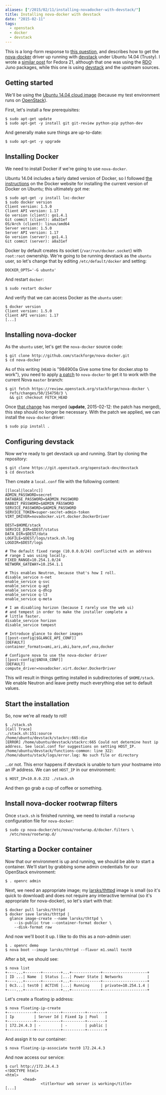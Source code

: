 ```yaml
---
aliases: ["/2015/02/11/installing-novadocker-with-devstack/"]
title: Installing nova-docker with devstack
date: "2015-02-11"
tags:
  - openstack
  - docker
  - devstack
---
```


This is a long-form response to [this question][ask], and describes
how to get the [nova-docker][] driver up running with [devstack][]
under Ubuntu 14.04 (Trusty).  I wrote a [similar post][] for Fedora
21, although that one was using the [RDO][] Juno packages, while this
one is using [devstack][] and the upstream sources.

[similar post]: |filename|/2015-02-06-installing-nova-docker-on-fedora-21.md
[rdo]: http://openstack.redhat.com/
[ask]: https://ask.openstack.org/en/question/60679/installing-docker-on-openstack-with-ubuntu/
[nova-docker]: http://github.com/stackforge/nova-docker/
[devstack]: http://devstack.org/

## Getting started

We'll be using the [Ubuntu 14.04 cloud image][ubuntu] (because my test
environment runs on [OpenStack][]).

[ubuntu]: https://cloud-images.ubuntu.com/trusty/current/
[openstack]: http://www.openstack.org/

First, let's install a few prerequisites:

    $ sudo apt-get update
    $ sudo apt-get -y install git git-review python-pip python-dev

And generally make sure things are up-to-date:

    $ sudo apt-get -y upgrade

## Installing Docker

We need to install Docker if we're going to use `nova-docker`.

Ubuntu 14.04 includes a fairly dated version of Docker, so I followed
[the instructions][] on the Docker website for installing the current
version of Docker on Ubuntu; this ultimately got me:

    $ sudo apt-get -y install lxc-docker
    $ sudo docker version
    Client version: 1.5.0
    Client API version: 1.17
    Go version (client): go1.4.1
    Git commit (client): a8a31ef
    OS/Arch (client): linux/amd64
    Server version: 1.5.0
    Server API version: 1.17
    Go version (server): go1.4.1
    Git commit (server): a8a31ef

[the instructions]: https://docs.docker.com/installation/ubuntulinux/#docker-maintained-package-installation

Docker by default creates its socket (`/var/run/docker.socket`) with
`root:root` ownership.  We're going to be running devstack as the
`ubuntu` user, so let's change that by editing `/etc/default/docker`
and setting:

    DOCKER_OPTS='-G ubuntu'

And restart `docker`:

    $ sudo restart docker

And verify that we can access Docker as the `ubuntu` user:

    $ docker version
    Client version: 1.5.0
    Client API version: 1.17
    [...]

## Installing nova-docker

As the `ubuntu` user, let's get the `nova-docker` source code:

    $ git clone http://github.com/stackforge/nova-docker.git
    $ cd nova-docker

As of this writing (`HEAD` is "984900a Give some time for docker.stop
to work"), you need to apply [a patch][] to `nova-docker` to get it to
work with the current Nova `master` branch:

[a patch]: https://review.openstack.org/#/c/154750/

    $ git fetch https://review.openstack.org/stackforge/nova-docker \
      refs/changes/50/154750/3 \
      && git checkout FETCH_HEAD

Once [that change][a patch] has merged (**update**, 2015-02-12: the
patch has merged), this step should no longer be
necessary.  With the patch we applied, we can install the
`nova-docker` driver:

    $ sudo pip install .

## Configuring devstack

Now we're ready to get devstack up and running.  Start by cloning the
repository:

    $ git clone https://git.openstack.org/openstack-dev/devstack
    $ cd devstack

Then create a `local.conf` file with the following content:

    [[local|localrc]]
    ADMIN_PASSWORD=secret
    DATABASE_PASSWORD=$ADMIN_PASSWORD
    RABBIT_PASSWORD=$ADMIN_PASSWORD
    SERVICE_PASSWORD=$ADMIN_PASSWORD
    SERVICE_TOKEN=super-secret-admin-token
    VIRT_DRIVER=novadocker.virt.docker.DockerDriver

    DEST=$HOME/stack
    SERVICE_DIR=$DEST/status
    DATA_DIR=$DEST/data
    LOGFILE=$DEST/logs/stack.sh.log
    LOGDIR=$DEST/logs

    # The default fixed range (10.0.0.0/24) conflicted with an address
    # range I was using locally.
    FIXED_RANGE=10.254.1.0/24
    NETWORK_GATEWAY=10.254.1.1

    # This enables Neutron, because that's how I roll.
    disable_service n-net
    enable_service q-svc
    enable_service q-agt
    enable_service q-dhcp
    enable_service q-l3
    enable_service q-meta

    # I am disabling horizon (because I rarely use the web ui)
    # and tempest in order to make the installer complete a 
    # little faster.
    disable_service horizon
    disable_service tempest

    # Introduce glance to docker images
    [[post-config|$GLANCE_API_CONF]]
    [DEFAULT]
    container_formats=ami,ari,aki,bare,ovf,ova,docker

    # Configure nova to use the nova-docker driver
    [[post-config|$NOVA_CONF]]
    [DEFAULT]
    compute_driver=novadocker.virt.docker.DockerDriver

This will result in things getting installed in subdirectories of
`$HOME/stack`.  We enable Neutron and leave pretty much everything
else set to default values.

## Start the installation

So, now we're all ready to roll!

    $ ./stack.sh
    [Call Trace]
    ./stack.sh:151:source
    /home/ubuntu/devstack/stackrc:665:die
    [ERROR] /home/ubuntu/devstack/stackrc:665 Could not determine host ip address. See local.conf for suggestions on setting HOST_IP.
    /home/ubuntu/devstack/functions-common: line 322: /home/ubuntu/stack/logs/error.log: No such file or directory

...or not.  This error happens if devstack is unable to turn your
hostname into an IP address.  We can set `HOST_IP` in our
environment:

    $ HOST_IP=10.0.0.232 ./stack.sh

And then go grab a cup of coffee or something.

## Install nova-docker rootwrap filters

Once `stack.sh` is finished running, we need to install a `rootwrap`
configuration file for `nova-docker`:

    $ sudo cp nova-docker/etc/nova/rootwrap.d/docker.filters \
      /etc/nova/rootwrap.d/

## Starting a Docker container

Now that our environment is up and running, we should be able to start
a container.  We'll start by grabbing some admin credentials for our
OpenStack environment:

    $ . openrc admin

Next, we need an appropriate image; my [larsks/thttpd][] image
is small (so it's quick to download) and does not require any
interactive terminal (so it's appropriate for nova-docker), so let's
start with that:

[larsks/thttpd]: https://registry.hub.docker.com/u/larsks/thttpd/

    $ docker pull larsks/thttpd
    $ docker save larsks/thttpd |
      glance image-create --name larsks/thttpd \
        --is-public true --container-format docker \
        --disk-format raw

And now we'll boot it up.  I like to do this as a non-admin user:

    $ . openrc demo
    $ nova boot --image larsks/thttpd --flavor m1.small test0

After a bit, we should see:

    $ nova list
    +----...+-------+--------+...+-------------+--------------------+
    | ID ...| Name  | Status |...| Power State | Networks           |
    +----...+-------+--------+...+-------------+--------------------+
    | 0c3...| test0 | ACTIVE |...| Running     | private=10.254.1.4 |
    +----...+-------+--------+...+-------------+--------------------+

Let's create a floating ip address:

    $ nova floating-ip-create
    +------------+-----------+----------+--------+
    | Ip         | Server Id | Fixed Ip | Pool   |
    +------------+-----------+----------+--------+
    | 172.24.4.3 | -         | -        | public |
    +------------+-----------+----------+--------+

And assign it to our container:

    $ nova floating-ip-associate test0 172.24.4.3

And now access our service:

    $ curl http://172.24.4.3
    <!DOCTYPE html>
    <html>
            <head>            
                    <title>Your web server is working</title>
    [...]

